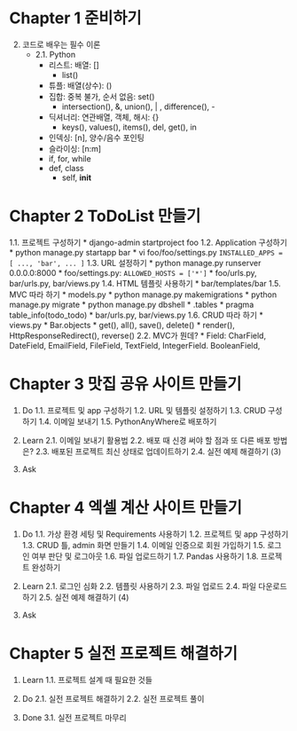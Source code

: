 # Chapter 1 준비하기
2. 코드로 배우는 필수 이론
    * 2.1. Python
        * 리스트: 배열: []
            * list()
        * 튜플: 배열(상수): ()
        * 집합: 중복 불가, 순서 없음: set()
            * intersection(), &, union(), | , difference(), -
        * 딕셔너리: 연관배열, 객체, 해시: {}
            * keys(), values(), items(), del, get(), in
        * 인덱싱: [n], 양수/음수 포인팅
        * 슬라이싱: [n:m]
        * if, for, while
        * def, class
        	* self, __init__


# Chapter 2 ToDoList 만들기
1.1. 프로젝트 구성하기
    * django-admin startproject foo
1.2. Application 구성하기
    * python manage.py startapp bar
    * vi foo/foo/settings.py
        ``` INSTALLED_APPS = [ ..., 'bar', ... ] ```
1.3. URL 설정하기
    * python manage.py runserver 0.0.0.0:8000
        * foo/settings.py: ``` ALLOWED_HOSTS = ['*'] ```
    * foo/urls.py, bar/urls.py, bar/views.py
1.4. HTML 템플릿 사용하기
    * bar/templates/bar
1.5. MVC 따라 하기
    * models.py
    * python manage.py makemigrations
    * python manage.py migrate
    * python manage.py dbshell
        * .tables
        * pragma table_info(todo_todo)
    * bar/urls.py, bar/views.py
1.6. CRUD 따라 하기
    * views.py
        * Bar.objects
            * get(), all(), save(), delete()
        * render(), HttpResponseRedirect(), reverse()
2.2. MVC가 뭔데?
    * Field: CharField, DateField, EmailField, FileField, TextField, IntegerField. BooleanField, 


# Chapter 3 맛집 공유 사이트 만들기
1. Do
1.1. 프로젝트 및 app 구성하기
1.2. URL 및 템플릿 설정하기
1.3. CRUD 구성하기
1.4. 이메일 보내기
1.5. PythonAnyWhere로 배포하기

2. Learn
2.1. 이메일 보내기 활용법
2.2. 배포 때 신경 써야 할 점과 또 다른 배포 방법은?
2.3. 배포된 프로젝트 최신 상태로 업데이트하기
2.4. 실전 예제 해결하기 (3)

3. Ask


# Chapter 4 엑셀 계산 사이트 만들기
1. Do
1.1. 가상 환경 세팅 및 Requirements 사용하기
1.2. 프로젝트 및 app 구성하기
1.3. CRUD 틀, admin 화면 만들기
1.4. 이메일 인증으로 회원 가입하기
1.5. 로그인 여부 판단 및 로그아웃
1.6. 파일 업로드하기
1.7. Pandas 사용하기
1.8. 프로젝트 완성하기

2. Learn
2.1. 로그인 심화
2.2. 템플릿 사용하기
2.3. 파일 업로드
2.4. 파일 다운로드하기
2.5. 실전 예제 해결하기 (4)

3. Ask


# Chapter 5 실전 프로젝트 해결하기
1. Learn
1.1. 프로젝트 설계 때 필요한 것들

2. Do
2.1. 실전 프로젝트 해결하기
2.2. 실전 프로젝트 풀이

3. Done
3.1. 실전 프로젝트 마무리